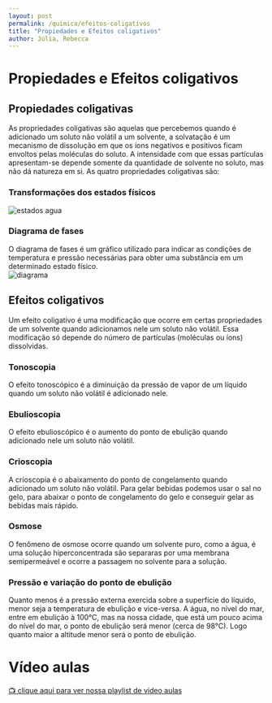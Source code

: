 ```yaml
---
layout: post
permalink: /quimica/efeitos-coligativos
title: "Propiedades e Efeitos coligativos"
author: Júlia, Rebecca
---
```

# Propiedades e Efeitos coligativos

## Propiedades coligativas
As propriedades coligativas são aquelas que percebemos quando é adicionado um soluto não volátil a um solvente, a solvatação é um mecanismo de dissolução em que os íons negativos e positivos ficam envoltos pelas moléculas do soluto. A intensidade com que essas partículas apresentam-se depende somente da quantidade de solvente no soluto, mas não dá natureza em si. As quatro propriedades coligativas são: 

### Transformações dos estados físicos

![estados agua](https://user-images.githubusercontent.com/47502554/167273583-5a979d93-434c-4e11-8ec8-e433288a8ca7.png)

### Diagrama de fases
O diagrama de fases é um gráfico utilizado para indicar as condições de temperatura e pressão necessárias para obter uma substância em um determinado estado físico.  
![diagrama](https://user-images.githubusercontent.com/47502554/167273600-d4f0846f-cc7a-4d43-bbfc-f051f3a98158.png)

## Efeitos coligativos
Um efeito coligativo é uma modificação que ocorre em certas propriedades de um solvente quando adicionamos nele um soluto não volátil. Essa modificação só depende do número de partículas (moléculas ou íons) dissolvidas.

### Tonoscopia
O efeito tonoscópico é a diminuição da pressão de vapor de um líquido quando um soluto não volátil é adicionado nele. 

### Ebulioscopia
O efeito ebulioscópico é o aumento do ponto de ebulição quando adicionado nele um soluto não volátil. 

### Crioscopia
A crioscopia é o abaixamento do ponto de congelamento quando adicionado um soluto não volátil. Para gelar bebidas podemos usar o sal no gelo, para abaixar o ponto de congelamento do gelo e conseguir gelar as bebidas mais rápido. 

### Osmose
O fenômeno de osmose ocorre quando um solvente puro, como a água, é uma solução hiperconcentrada são separaras por uma membrana semipermeável e ocorre a passagem no solvente para a solução. 

### Pressão e variação do ponto de ebulição
Quanto menos é a pressão externa exercida sobre a superfície do líquido, menor seja a temperatura de ebulição e vice-versa. A água, no nível do mar, entre em ebulição à 100°C, mas na nossa cidade, que está um pouco acima do nível do mar, o ponto de ebulição será menor (cerca de 98°C). Logo quanto maior a altitude menor será o ponto de ebulição. 

# Vídeo aulas
[📺 clique aqui para ver nossa playlist de vídeo aulas](https://youtube.com/playlist?list=PLDKxz_KUEUfNnobBnFo1dZtAeTzKDWkOh)
